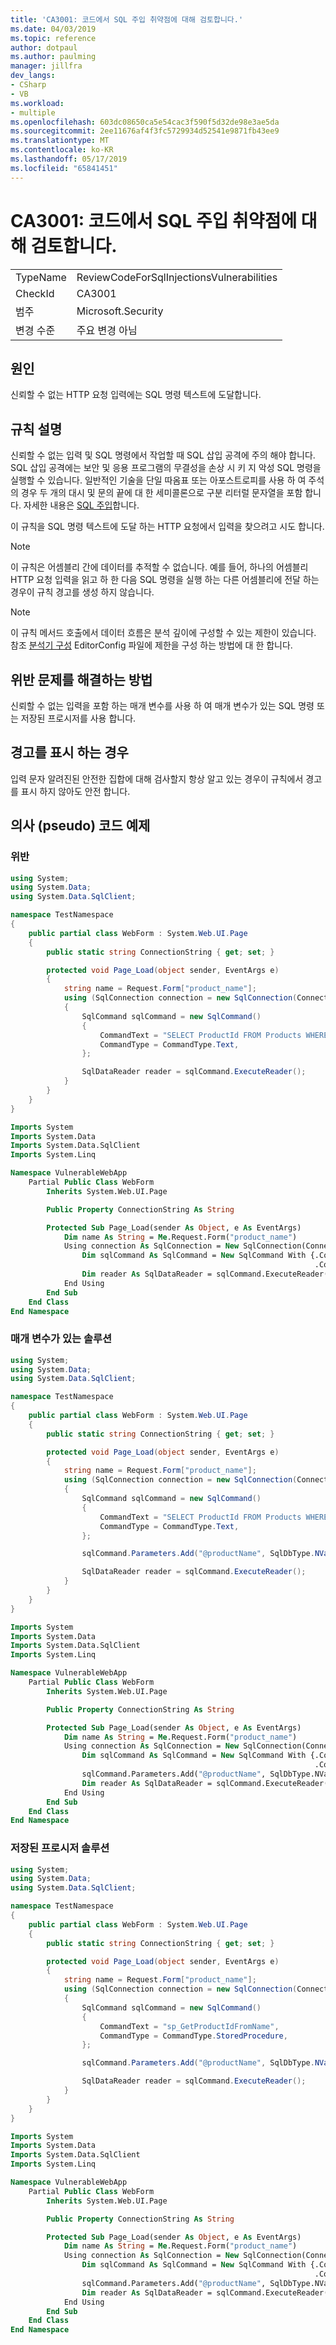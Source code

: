```yaml
---
title: 'CA3001: 코드에서 SQL 주입 취약점에 대해 검토합니다.'
ms.date: 04/03/2019
ms.topic: reference
author: dotpaul
ms.author: paulming
manager: jillfra
dev_langs:
- CSharp
- VB
ms.workload:
- multiple
ms.openlocfilehash: 603dc08650ca5e54cac3f590f5d32de98e3ae5da
ms.sourcegitcommit: 2ee11676af4f3fc5729934d52541e9871fb43ee9
ms.translationtype: MT
ms.contentlocale: ko-KR
ms.lasthandoff: 05/17/2019
ms.locfileid: "65841451"
---
```

# <a name="ca3001-review-code-for-sql-injection-vulnerabilities"></a>CA3001: 코드에서 SQL 주입 취약점에 대해 검토합니다.

|||
|-|-|
|TypeName|ReviewCodeForSqlInjectionsVulnerabilities|
|CheckId|CA3001|
|범주|Microsoft.Security|
|변경 수준|주요 변경 아님|

## <a name="cause"></a>원인

신뢰할 수 없는 HTTP 요청 입력에는 SQL 명령 텍스트에 도달합니다.

## <a name="rule-description"></a>규칙 설명

신뢰할 수 없는 입력 및 SQL 명령에서 작업할 때 SQL 삽입 공격에 주의 해야 합니다. SQL 삽입 공격에는 보안 및 응용 프로그램의 무결성을 손상 시 키 지 악성 SQL 명령을 실행할 수 있습니다. 일반적인 기술을 단일 따옴표 또는 아포스트로피를 사용 하 여 주석의 경우 두 개의 대시 및 문의 끝에 대 한 세미콜론으로 구분 리터럴 문자열을 포함 합니다. 자세한 내용은 [SQL 주입](/sql/relational-databases/security/sql-injection)합니다.

이 규칙을 SQL 명령 텍스트에 도달 하는 HTTP 요청에서 입력을 찾으려고 시도 합니다.

> [!NOTE]
> 이 규칙은 어셈블리 간에 데이터를 추적할 수 없습니다. 예를 들어, 하나의 어셈블리 HTTP 요청 입력을 읽고 하 한 다음 SQL 명령을 실행 하는 다른 어셈블리에 전달 하는 경우이 규칙 경고를 생성 하지 않습니다.

> [!NOTE]
> 이 규칙 메서드 호출에서 데이터 흐름은 분석 깊이에 구성할 수 있는 제한이 있습니다. 참조 [분석기 구성](https://github.com/dotnet/roslyn-analyzers/blob/master/docs/Analyzer%20Configuration.md#dataflow-analysis) EditorConfig 파일에 제한을 구성 하는 방법에 대 한 합니다.

## <a name="how-to-fix-violations"></a>위반 문제를 해결하는 방법

신뢰할 수 없는 입력을 포함 하는 매개 변수를 사용 하 여 매개 변수가 있는 SQL 명령 또는 저장된 프로시저를 사용 합니다.

## <a name="when-to-suppress-warnings"></a>경고를 표시 하는 경우

입력 문자 알려진된 안전한 집합에 대해 검사할지 항상 알고 있는 경우이 규칙에서 경고를 표시 하지 않아도 안전 합니다.

## <a name="pseudo-code-examples"></a>의사 (pseudo) 코드 예제

### <a name="violation"></a>위반

```csharp
using System;
using System.Data;
using System.Data.SqlClient;

namespace TestNamespace
{
    public partial class WebForm : System.Web.UI.Page
    {
        public static string ConnectionString { get; set; }

        protected void Page_Load(object sender, EventArgs e)
        {
            string name = Request.Form["product_name"];
            using (SqlConnection connection = new SqlConnection(ConnectionString))
            {
                SqlCommand sqlCommand = new SqlCommand()
                {
                    CommandText = "SELECT ProductId FROM Products WHERE ProductName = '" + name + "'",
                    CommandType = CommandType.Text,
                };

                SqlDataReader reader = sqlCommand.ExecuteReader();
            }
        }
    }
}
```

```vb
Imports System
Imports System.Data
Imports System.Data.SqlClient
Imports System.Linq

Namespace VulnerableWebApp
    Partial Public Class WebForm
        Inherits System.Web.UI.Page

        Public Property ConnectionString As String

        Protected Sub Page_Load(sender As Object, e As EventArgs)
            Dim name As String = Me.Request.Form("product_name")
            Using connection As SqlConnection = New SqlConnection(ConnectionString)
                Dim sqlCommand As SqlCommand = New SqlCommand With {.CommandText = "SELECT ProductId FROM Products WHERE ProductName = '" + name + "'",
                                                                    .CommandType = CommandType.Text}
                Dim reader As SqlDataReader = sqlCommand.ExecuteReader()
            End Using
        End Sub
    End Class
End Namespace
```

### <a name="parameterized-solution"></a>매개 변수가 있는 솔루션

```csharp
using System;
using System.Data;
using System.Data.SqlClient;

namespace TestNamespace
{
    public partial class WebForm : System.Web.UI.Page
    {
        public static string ConnectionString { get; set; }

        protected void Page_Load(object sender, EventArgs e)
        {
            string name = Request.Form["product_name"];
            using (SqlConnection connection = new SqlConnection(ConnectionString))
            {
                SqlCommand sqlCommand = new SqlCommand()
                {
                    CommandText = "SELECT ProductId FROM Products WHERE ProductName = @productName",
                    CommandType = CommandType.Text,
                };

                sqlCommand.Parameters.Add("@productName", SqlDbType.NVarChar, 128).Value = name;

                SqlDataReader reader = sqlCommand.ExecuteReader();
            }
        }
    }
}
```

```vb
Imports System
Imports System.Data
Imports System.Data.SqlClient
Imports System.Linq

Namespace VulnerableWebApp
    Partial Public Class WebForm
        Inherits System.Web.UI.Page

        Public Property ConnectionString As String

        Protected Sub Page_Load(sender As Object, e As EventArgs)
            Dim name As String = Me.Request.Form("product_name")
            Using connection As SqlConnection = New SqlConnection(ConnectionString)
                Dim sqlCommand As SqlCommand = New SqlCommand With {.CommandText = "SELECT ProductId FROM Products WHERE ProductName = @productName",
                                                                    .CommandType = CommandType.Text}
                sqlCommand.Parameters.Add("@productName", SqlDbType.NVarChar, 128).Value = name
                Dim reader As SqlDataReader = sqlCommand.ExecuteReader()
            End Using
        End Sub
    End Class
End Namespace
```

### <a name="stored-procedure-solution"></a>저장된 프로시저 솔루션

```csharp
using System;
using System.Data;
using System.Data.SqlClient;

namespace TestNamespace
{
    public partial class WebForm : System.Web.UI.Page
    {
        public static string ConnectionString { get; set; }

        protected void Page_Load(object sender, EventArgs e)
        {
            string name = Request.Form["product_name"];
            using (SqlConnection connection = new SqlConnection(ConnectionString))
            {
                SqlCommand sqlCommand = new SqlCommand()
                {
                    CommandText = "sp_GetProductIdFromName",
                    CommandType = CommandType.StoredProcedure,
                };

                sqlCommand.Parameters.Add("@productName", SqlDbType.NVarChar, 128).Value = name;

                SqlDataReader reader = sqlCommand.ExecuteReader();
            }
        }
    }
}
```

```vb
Imports System
Imports System.Data
Imports System.Data.SqlClient
Imports System.Linq

Namespace VulnerableWebApp
    Partial Public Class WebForm
        Inherits System.Web.UI.Page

        Public Property ConnectionString As String

        Protected Sub Page_Load(sender As Object, e As EventArgs)
            Dim name As String = Me.Request.Form("product_name")
            Using connection As SqlConnection = New SqlConnection(ConnectionString)
                Dim sqlCommand As SqlCommand = New SqlCommand With {.CommandText = "sp_GetProductIdFromName",
                                                                    .CommandType = CommandType.StoredProcedure}
                sqlCommand.Parameters.Add("@productName", SqlDbType.NVarChar, 128).Value = name
                Dim reader As SqlDataReader = sqlCommand.ExecuteReader()
            End Using
        End Sub
    End Class
End Namespace
```
